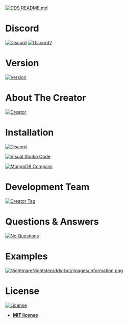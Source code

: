 [![DDS README.md](https://cdn.discordapp.com/attachments/534063513128402965/534065984122781706/DDS_Bot_README.md.png)](https://github.com/NightmareNightstep/dds-bot/blob/master/README.md)

# Discord

[![Discord](https://cdn.discordapp.com/attachments/534063513128402965/534066107389181962/Discord.png)](https://discord.gg/HVbjHJv)
[![Discord2](https://cdn.discordapp.com/attachments/531261279294193675/534561402329759770/Discord2.png)](https://discord.gg/wrNcTaz)

# Version
[![Version](https://cdn.discordapp.com/attachments/531261279294193675/534559681063157781/Version_0.6.2.png)](https://github.com/NightmareNightstep/dds-bot/blob/master/README.md)

# About The Creator

[![Creator](https://cdn.discordapp.com/attachments/534010291802079242/534059545652101131/About.png)](https://github.com/NightmareNightstep/dds-bot/blob/master/README.md)

# Installation

[![Discord](https://cdn.discordapp.com/attachments/534067103024807947/534069955054927884/Discord.png)](https://discordapp.com/download)

[![Visual Studio Code](https://cdn.discordapp.com/attachments/534067103024807947/534069990962233364/Visual_Studio_Code.png)](https://code.visualstudio.com/download)

[![MongoDB Compass](https://cdn.discordapp.com/attachments/534067103024807947/534069972054573077/MongoDB_Compass.png)](https://www.mongodb.com/download-center)

# Development Team

[![Creator Tag](https://cdn.discordapp.com/attachments/534067103024807947/534067153825955841/Creator_Tag.png)](https://github.com/NightmareNightstep)

# Questions & Answers

[![No Questions](https://cdn.discordapp.com/attachments/534010291802079242/534024683641634836/FAQ_No_Questions.png)](https://github.com/NightmareNightstep/dds-bot/blob/master/README.md)

# Examples

[![NightmareNightstep/dds-bot/images/Information.png](https://cdn.discordapp.com/attachments/534085639419723796/534085683984203835/Example.png)](https://cdn.discordapp.com/attachments/534085639419723796/534085724249522176/Information.png)

# License

[![License](http://img.shields.io/:license-mit-blue.svg?style=flat-square)](http://badges.mit-license.org)

- **[MIT license](http://opensource.org/licenses/mit-license.php)**
